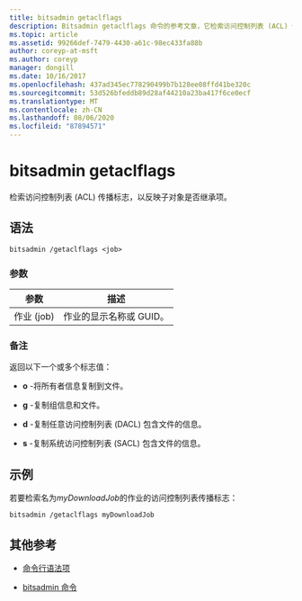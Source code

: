 ```yaml
---
title: bitsadmin getaclflags
description: Bitsadmin getaclflags 命令的参考文章，它检索访问控制列表 (ACL) 传播标志。
ms.topic: article
ms.assetid: 99266def-7479-4430-a61c-98ec433fa88b
author: coreyp-at-msft
ms.author: coreyp
manager: dongill
ms.date: 10/16/2017
ms.openlocfilehash: 437ad345ec778290499b7b128ee08ffd41be320c
ms.sourcegitcommit: 53d526bfeddb89d28af44210a23ba417f6ce0ecf
ms.translationtype: MT
ms.contentlocale: zh-CN
ms.lasthandoff: 08/06/2020
ms.locfileid: "87894571"
---
```

# <a name="bitsadmin-getaclflags"></a>bitsadmin getaclflags

检索访问控制列表 (ACL) 传播标志，以反映子对象是否继承项。

## <a name="syntax"></a>语法

```
bitsadmin /getaclflags <job>
```

### <a name="parameters"></a>参数

| 参数 | 描述 |
| --------- | ----------- |
| 作业 (job) | 作业的显示名称或 GUID。 |

### <a name="remarks"></a>备注

返回以下一个或多个标志值：

- **o** -将所有者信息复制到文件。

- **g** -复制组信息和文件。

- **d** -复制任意访问控制列表 (DACL) 包含文件的信息。

- **s** -复制系统访问控制列表 (SACL) 包含文件的信息。

## <a name="examples"></a>示例

若要检索名为*myDownloadJob*的作业的访问控制列表传播标志：

```
bitsadmin /getaclflags myDownloadJob
```

## <a name="additional-references"></a>其他参考

- [命令行语法项](command-line-syntax-key.md)

- [bitsadmin 命令](bitsadmin.md)
